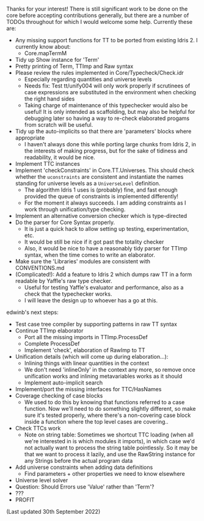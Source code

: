 Thanks for your interest! There is still significant work to be done on the
core before accepting contributions generally, but there are a number of
TODOs throughout for which I would welcome some help. Currently these are:

* Any missing support functions for TT to be ported from existing Idris 2.
  I currently know about:
    - Core.mapTermM
* Tidy up Show instance for 'Term'
* Pretty printing of Term, TTImp and Raw syntax
* Please review the rules implemented in Core/Typecheck/Check.idr
    - Especially regarding quantities and universe levels
    - Needs fix: Test tt/unify004 will only work properly if scrutinees of
      case expressions are substituted in the environment when checking the
      right hand sides
    - Taking charge of maintenance of this typechecker would also be
      useful! It is only intended as scaffolding, but may also be helpful
      for debugging later so having a way to re-check elaborated progams
      from scratch will be useful.
* Tidy up the auto-implicits so that there are 'parameters' blocks where
  appropriate
    - I haven't always done this while porting large chunks from Idris 2,
      in the interests of making progress, but for the sake of tidiness and
      readability, it would be nice.
* Implement TTC instances
* Implement 'checkConstraints' in Core.TT.Universes. This should check
  whether the `uconstraints` are consistent and instantiate the names standing
  for universe levels as a `UniverseLevel` definition.
    - The algorithm Idris 1 uses is (probably) fine, and fast enough provided
      the queue of constraints is implemented differently!
    - For the moment it always succeeds. I am adding constraints as I work
      through unification/type checking.
* Implement an alternative conversion checker which is type-directed
* Do the parser for Core Syntax properly.
    - It is just a quick hack to allow setting up testing, experimentation, etc.
    - It would be still be nice if it got past the totality checker
    - Also, it would be nice to have a reasonably tidy parser for TTImp syntax,
      when the time comes to write an elaborator.
* Make sure the 'Libraries' modules are consistent with CONVENTIONS.md
* (Complicated!): Add a feature to Idris 2 which dumps raw TT in a form readable
  by Yaffle's raw type checker.
    - Useful for testing Yaffle's evaluator and performance, also as a check
      that the typechecker works.
    - I will leave the design up to whoever has a go at this.

edwinb's next steps:

* Test case tree compiler by supporting patterns in raw TT syntax
* Continue TTImp elaborator
  - Port all the missing imports in TTImp.ProcessDef
  - Complete ProcessDef
  - Implement 'check', elaboration of RawImp to TT
* Unification details (which will come up during elaboration...):
  - Inlining things with linear quantities in the context
  - We don't need 'inlineOnly' in the context any more, so remove once
    unification works and inlining metavariables works as it should
  - Implement auto-implicit search
* Implement/port the missing interfaces for TTC/HasNames
* Coverage checking of case blocks
  - We used to do this by knowing that functions referred to a case function.
    Now we'll need to do something slightly different, so make sure it's
    tested properly, where there's a non-covering case block inside a function
    where the top level cases are covering..
* Check TTCs work
  - Note on string table: Sometimes we shortcut TTC loading (when all we're
    interested in is which modules it imports), in which case we'd not actually
    want to process the string table pointlessly. So it may be that we want to
    process it lazily, and use the RawString instance for any Strings before
    the actual program data
* Add universe constraints when adding data definitions
  - Find parameters + other properties we need to know elsewhere
* Universe level solver
* Question: Should Errors use 'Value' rather than 'Term'?
* ???
* PROFIT

(Last updated 30th September 2022)
